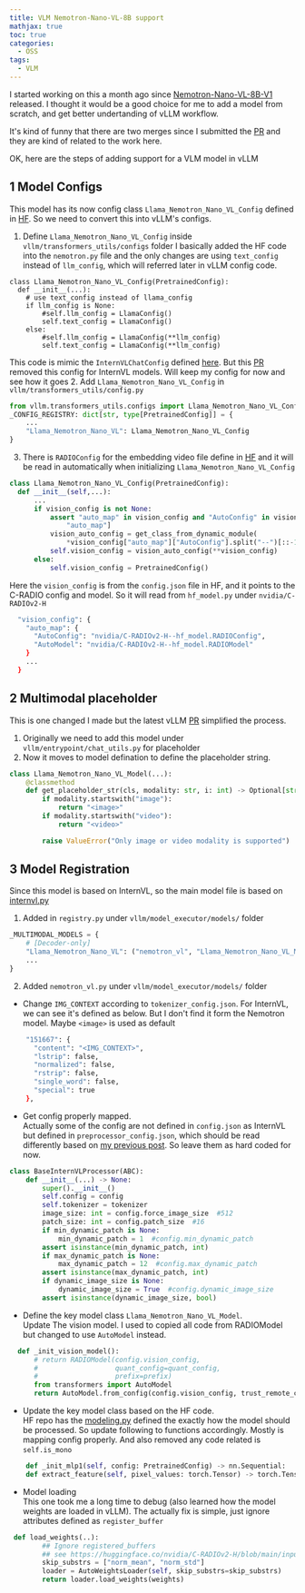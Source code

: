 ```yaml
---
title: VLM Nemotron-Nano-VL-8B support
mathjax: true
toc: true
categories:
  - OSS
tags:
  - VLM
---
```


I started working on this a month ago since [Nemotron-Nano-VL-8B-V1](https://huggingface.co/nvidia/Llama-3.1-Nemotron-Nano-VL-8B-V1) released. I thought it would be a good choice for me to add a model from scratch, and get better undertanding of vLLM workflow. 

It's kind of funny that there are two merges since I submitted the [PR](https://github.com/vllm-project/vllm/pull/20349/) and they are kind of related to the work here. 

OK, here are the steps of adding support for a VLM model in vLLM

## 1 Model Configs
This model has its now config class `Llama_Nemotron_Nano_VL_Config` defined in [HF](https://huggingface.co/nvidia/Llama-3.1-Nemotron-Nano-VL-8B-V1/blob/main/configuration.py). So we need to convert this into vLLM's configs.
1. Define `Llama_Nemotron_Nano_VL_Config` inside `vllm/transformers_utils/configs` folder
I basically added the HF code into the `nemotron.py` file and the only changes are using `text_config` instead of `llm_config`, which will referred later in vLLM config code.
```
class Llama_Nemotron_Nano_VL_Config(PretrainedConfig):
  def __init__(...):
    # use text_config instead of llama_config
    if llm_config is None:
        #self.llm_config = LlamaConfig()
        self.text_config = LlamaConfig()
    else:
        #self.llm_config = LlamaConfig(**llm_config)
        self.text_config = LlamaConfig(**llm_config)
```
This code is mimic the `InternVLChatConfig` defined [here](https://github.com/vllm-project/vllm/blob/v0.9.1/vllm/transformers_utils/configs/internvl.py). But this [PR](https://github.com/vllm-project/vllm/pull/19992) removed this config for InternVL models. Will keep my config for now and see how it goes
2. Add `Llama_Nemotron_Nano_VL_Config` in `vllm/transformers_utils/config.py`
```python
from vllm.transformers_utils.configs import Llama_Nemotron_Nano_VL_Config
_CONFIG_REGISTRY: dict[str, type[PretrainedConfig]] = {
    ...
    "Llama_Nemotron_Nano_VL": Llama_Nemotron_Nano_VL_Config
}
```
3. There is `RADIOConfig` for the embedding video file define in [HF](https://huggingface.co/nvidia/C-RADIOv2-H/blob/main/hf_model.py) and it will be read in automatically when initializing `Llama_Nemotron_Nano_VL_Config`
```python
class Llama_Nemotron_Nano_VL_Config(PretrainedConfig):
  def __init__(self,...):
      ...
      if vision_config is not None:
          assert "auto_map" in vision_config and "AutoConfig" in vision_config[  # noqa: E501
              "auto_map"]
          vision_auto_config = get_class_from_dynamic_module(
              *vision_config["auto_map"]["AutoConfig"].split("--")[::-1])
          self.vision_config = vision_auto_config(**vision_config)
      else:
          self.vision_config = PretrainedConfig()
```
Here the `vision_config` is from the `config.json` file in HF, and it points to the C-RADIO config and model.
So it will read from `hf_model.py` under `nvidia/C-RADIOv2-H`
```sh
  "vision_config": {
    "auto_map": {
      "AutoConfig": "nvidia/C-RADIOv2-H--hf_model.RADIOConfig",
      "AutoModel": "nvidia/C-RADIOv2-H--hf_model.RADIOModel"
    }
    ...
  }
```
## 2 Multimodal placeholder
This is one changed I made but the latest vLLM [PR](https://github.com/vllm-project/vllm/pull/20355/) simplified the process.
1. Originally we need to add this model under `vllm/entrypoint/chat_utils.py` for placeholder
2. Now it moves to model defination to define the placeholder string.
```python
class Llama_Nemotron_Nano_VL_Model(...):
    @classmethod
    def get_placeholder_str(cls, modality: str, i: int) -> Optional[str]:
        if modality.startswith("image"):
            return "<image>"
        if modality.startswith("video"):
            return "<video>"

        raise ValueError("Only image or video modality is supported")
```
## 3 Model Registration
Since this model is based on InternVL, so the main model file is based on [internvl.py](https://github.com/vllm-project/vllm/blob/main/vllm/model_executor/models/internvl.py)
1. Added in `registry.py` under `vllm/model_executor/models/` folder
```python
_MULTIMODAL_MODELS = {
    # [Decoder-only]
    "Llama_Nemotron_Nano_VL": ("nemotron_vl", "Llama_Nemotron_Nano_VL_Model"),
    ...
}
```
2. Added `nemotron_vl.py` under `vllm/model_executor/models/` folder
- Change `IMG_CONTEXT` according to `tokenizer_config.json`. For InternVL, we can see it's defined as below. But I don't find it form the Nemotron model. Maybe `<image>` is used as default
```sh
    "151667": {
      "content": "<IMG_CONTEXT>",
      "lstrip": false,
      "normalized": false,
      "rstrip": false,
      "single_word": false,
      "special": true
    },
```
- Get config properly mapped.  
 Actually some of the config are not defined in `config.json` as InternVL but defined in `preprocessor_config.json`, which should be read differently based on [my previous post](https://kylehh.github.io/code23/2025/06/30/preprocessing-config/). So leave them as hard coded for now.
```python
class BaseInternVLProcessor(ABC):
    def __init__(...) -> None:
        super().__init__()
        self.config = config
        self.tokenizer = tokenizer
        image_size: int = config.force_image_size  #512
        patch_size: int = config.patch_size  #16
        if min_dynamic_patch is None:
            min_dynamic_patch = 1  #config.min_dynamic_patch
        assert isinstance(min_dynamic_patch, int)
        if max_dynamic_patch is None:
            max_dynamic_patch = 12  #config.max_dynamic_patch
        assert isinstance(max_dynamic_patch, int)
        if dynamic_image_size is None:
            dynamic_image_size = True  #config.dynamic_image_size
        assert isinstance(dynamic_image_size, bool)
```  
- Define the key model class `Llama_Nemotron_Nano_VL_Model`.  
Update The vision model. I used to copied all code from RADIOModel but changed to use `AutoModel` instead. 
```python
  def _init_vision_model():
      # return RADIOModel(config.vision_config,
      #                   quant_config=quant_config,
      #                   prefix=prefix)
      from transformers import AutoModel
      return AutoModel.from_config(config.vision_config, trust_remote_code=True)
```
- Update the key model class based on the HF code.  
HF repo has the [modeling.py](https://huggingface.co/nvidia/Llama-3.1-Nemotron-Nano-VL-8B-V1/blob/main/modeling.py) defined the exactly how the model should be processed. So update following to functions accordingly. Mostly is mapping config properly. 
And also removed any code related is `self.is_mono`
```python
    def _init_mlp1(self, config: PretrainedConfig) -> nn.Sequential:
    def extract_feature(self, pixel_values: torch.Tensor) -> torch.Tensor:
```
- Model loading  
This one took me a long time to debug (also learned how the model weights are loaded in vLLM). The actually fix is simple, just ignore attributes defined as `register_buffer`
```python
 def load_weights(..):
        ## Ignore registered_buffers
        ## see https://huggingface.co/nvidia/C-RADIOv2-H/blob/main/input_conditioner.py#L28 # noqa: E501
        skip_substrs = ["norm_mean", "norm_std"]
        loader = AutoWeightsLoader(self, skip_substrs=skip_substrs)
        return loader.load_weights(weights)
```
